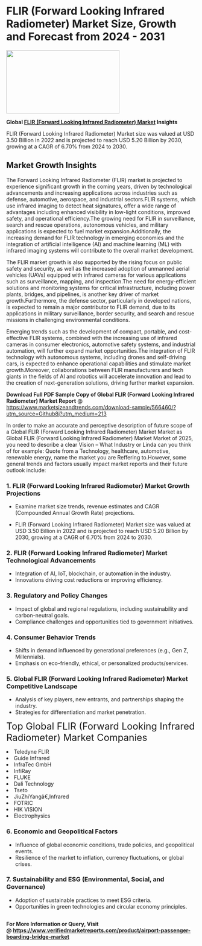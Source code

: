 <H1>FLIR (Forward Looking Infrared Radiometer) Market Size, Growth and Forecast from 2024 - 2031</H1><img class="aligncenter size-medium wp-image-584254" src="https://thirdeyenews.in/wp-content/uploads/2024/09/Global-Market-Research-300x168.jpeg" alt="" width="300" height="168" /><p><strong>Global&nbsp;<a href="https://www.marketsizeandtrends.com/download-sample/566460/?utm_source=Github8j?utm_medium=213">FLIR (Forward Looking Infrared Radiometer) Market</a> Insights</strong></p><p>FLIR (Forward Looking Infrared Radiometer) Market size was valued at USD 3.50 Billion in 2022 and is projected to reach USD 5.20 Billion by 2030, growing at a CAGR of 6.70% from 2024 to 2030.</p><p><h2>Market Growth Insights</h2> <p>The Forward Looking Infrared Radiometer (FLIR) market is projected to experience significant growth in the coming years, driven by technological advancements and increasing applications across industries such as defense, automotive, aerospace, and industrial sectors.FLIR systems, which use infrared imaging to detect heat signatures, offer a wide range of advantages including enhanced visibility in low-light conditions, improved safety, and operational efficiency.The growing need for FLIR in surveillance, search and rescue operations, autonomous vehicles, and military applications is expected to fuel market expansion.Additionally, the increasing demand for FLIR technology in emerging economies and the integration of artificial intelligence (AI) and machine learning (ML) with infrared imaging systems will contribute to the overall market development.</p> <p>The FLIR market growth is also supported by the rising focus on public safety and security, as well as the increased adoption of unmanned aerial vehicles (UAVs) equipped with infrared cameras for various applications such as surveillance, mapping, and inspection.The need for energy-efficient solutions and monitoring systems for critical infrastructure, including power plants, bridges, and pipelines, is another key driver of market growth.Furthermore, the defense sector, particularly in developed nations, is expected to remain a major contributor to FLIR demand, due to its applications in military surveillance, border security, and search and rescue missions in challenging environmental conditions.</p> <p>Emerging trends such as the development of compact, portable, and cost-effective FLIR systems, combined with the increasing use of infrared cameras in consumer electronics, automotive safety systems, and industrial automation, will further expand market opportunities.The integration of FLIR technology with autonomous systems, including drones and self-driving cars, is expected to enhance operational capabilities and stimulate market growth.Moreover, collaborations between FLIR manufacturers and tech giants in the fields of AI and robotics will accelerate innovation and lead to the creation of next-generation solutions, driving further market expansion.</p> <p><span class=""><strong>Download Full PDF Sample Copy of Global FLIR (Forward Looking Infrared Radiometer) Market Report</strong> @ <a href="https://www.marketsizeandtrends.com/download-sample/566460/?utm_source=Github8j?utm_medium=213" target="_blank">https://www.marketsizeandtrends.com/download-sample/566460/?utm_source=Github8j?utm_medium=213</a></span></p><p>In order to make an accurate and perceptive description of future scope of a Global&nbsp;FLIR (Forward Looking Infrared Radiometer) Market Market as Global&nbsp;FLIR (Forward Looking Infrared Radiometer) Market Market of 2025, you need to describe a clear Vision &ndash; What Industry or Linda can you think of for example: Quote from a Technology, healthcare, automotive, renewable energy, name the market you are Reffering to.However, some general trends and factors usually impact market reports and their future outlook include:</p><h3>1.&nbsp;<strong>FLIR (Forward Looking Infrared Radiometer) Market Growth Projections</strong></h3><ul><li>Examine market size trends, revenue estimates and CAGR (Compounded Annual Growth Rate) projections.</li><li><p>FLIR (Forward Looking Infrared Radiometer) Market size was valued at USD 3.50 Billion in 2022 and is projected to reach USD 5.20 Billion by 2030, growing at a CAGR of 6.70% from 2024 to 2030.</p></li></ul><h3>2.&nbsp;<strong>FLIR (Forward Looking Infrared Radiometer) Market Technological Advancements</strong></h3><ul><li>Integration of AI, IoT, blockchain, or automation in the industry.</li><li>Innovations driving cost reductions or improving efficiency.</li></ul><h3>3.&nbsp;<strong>Regulatory and Policy Changes</strong></h3><ul><li>Impact of global and regional regulations, including sustainability and carbon-neutral goals.</li><li>Compliance challenges and opportunities tied to government initiatives.</li></ul><h3>4.&nbsp;<strong>Consumer Behavior Trends</strong></h3><ul><li>Shifts in demand influenced by generational preferences (e.g., Gen Z, Millennials).</li><li>Emphasis on eco-friendly, ethical, or personalized products/services.</li></ul><h3>5.&nbsp;<strong>Global FLIR (Forward Looking Infrared Radiometer) Market Competitive Landscape</strong></h3><ul><li>Analysis of key players, new entrants, and partnerships shaping the industry.</li><li>Strategies for differentiation and market penetration.</li></ul><p data-pm-slice="1 1 []"><span style="color: inherit; font-family: inherit; font-size: 25px;">Top Global FLIR (Forward Looking Infrared Radiometer) Market Companies</span></p><div class="" data-test-id=""><p><li>Teledyne FLIR</li><li> Guide Infrared</li><li> InfraTec GmbH</li><li> InfiRay</li><li> FLUKE</li><li> Dali Technology</li><li> Tseto</li><li> JiuZhiYangâ€‚Infrared</li><li> FOTRIC</li><li> HIK VISION</li><li> Electrophysics</li></p></div><h3>6.&nbsp;<strong>Economic and Geopolitical Factors</strong></h3><ul><li>Influence of global economic conditions, trade policies, and geopolitical events.</li><li>Resilience of the market to inflation, currency fluctuations, or global crises.</li></ul><h3>7.&nbsp;<strong>Sustainability and ESG (Environmental, Social, and Governance)</strong></h3><ul><li>Adoption of sustainable practices to meet ESG criteria.</li><li>Opportunities in green technologies and circular economy principles.</li></ul><h2><strong style="font-size: 14px;">For More Information or Query, Visit @&nbsp;</strong><a style="background-color: #ffffff; font-size: 14px;" href="https://www.marketsizeandtrends.com/report/flir-forward-looking-infrared-radiometer-market/" target="_blank">https://www.verifiedmarketreports.com/product/airport-passenger-boarding-bridge-market</a></h2>